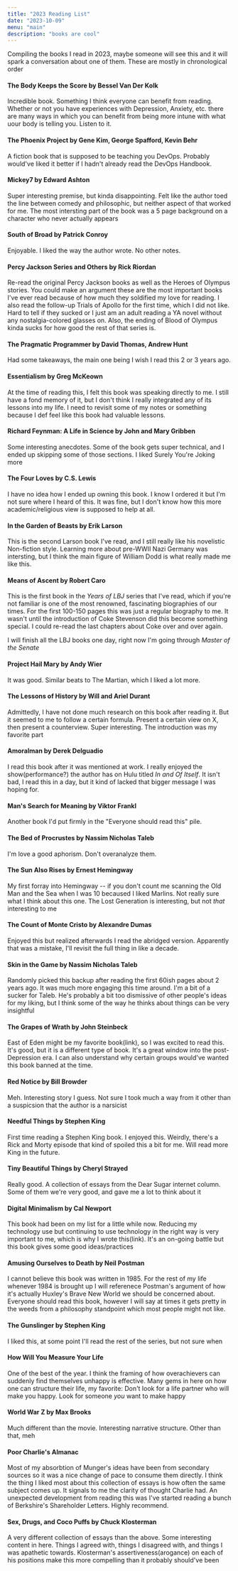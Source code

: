 ```yaml
---
title: "2023 Reading List"
date: "2023-10-09"
menu: "main"
description: "books are cool"
---
```





Compiling the books I read in 2023, maybe someone will see this and it will spark a conversation about one of them. These are mostly in chronological order



#### The Body Keeps the Score by Bessel Van Der Kolk

Incredible book. Something I think everyone can benefit from reading. Whether or not you have experiences with Depression, Anxiety, etc. there are many ways in which you can benefit from being more intune with what uour body is telling you. Listen to it.


#### The Phoenix Project by Gene Kim, George Spafford, Kevin Behr

A fiction book that is supposed to be teaching you DevOps. Probably would've liked it better if I hadn't already read the DevOps Handbook.

#### Mickey7 by Edward Ashton

Super interesting premise, but kinda disappointing. Felt like the author toed the line between comedy and philosophic, but neither aspect of that worked for me. The most intersting part of the book was a 5 page background on a character who never actually appears


#### South of Broad by Patrick Conroy

Enjoyable. I liked the way the author wrote. No other notes.


#### Percy Jackson Series and Others by Rick Riordan

Re-read the original Percy Jackson books as well as the Heroes of Olympus stories. You could make an argument these are the most important books I've ever read because of how much they soldified my love for reading. I also read the follow-up Trials of Apollo for the first time, which I did not like. Hard to tell if they sucked or I just am an adult reading a YA novel without any nostalgia-colored glasses on. Also, the ending of Blood of Olympus kinda sucks for how good the rest of that series is.

#### The Pragmatic Programmer by David Thomas, Andrew Hunt

Had some takeaways, the main one being I wish I read this 2 or 3 years ago.


#### Essentialism by Greg McKeown

At the time of reading this, I felt this book was speaking directly to me. I still have a fond memory of it, but I don't think I really integrated any of its lessons into my life. I need to revisit some of my notes or something because I def feel like this book had valuable lessons.


#### Richard Feynman: A Life in Science by John and Mary Gribben

Some interesting anecdotes. Some of the book gets super technical, and I ended up skipping some of those sections. I liked Surely You're Joking more

#### The Four Loves by C.S. Lewis

I have no idea how I ended up owning this book. I know I ordered it but I'm not sure where I heard of this. It was fine, but I don't know how this more academic/religious view is supposed to help at all.

#### In the Garden of Beasts by Erik Larson

This is the second Larson book I've read, and I still really like his novelistic Non-fiction style. Learning more about pre-WWII Nazi Germany was intersting, but I think the main figure of William Dodd is what really made me like this.


#### Means of Ascent by Robert Caro

This is the first book in the *Years of LBJ* series that I've read, which if you're not familiar is one of the most renowned, fascinating biographies of our times. For the first 100-150 pages this was just a regular biography to me. It wasn't until the introduction of Coke Stevenson did this become something special. I could re-read the last chapters about Coke over and over again.

I will finish all the LBJ books one day, right now I'm going through *Master of the Senate*

#### Project Hail Mary by Andy Wier

It was good. Similar beats to The Martian, which I liked a lot more.

#### The Lessons of History by Will and Ariel Durant

Admittedly, I have not done much research on this book after reading it. But it seemed to me to follow a certain formula. Present a certain view on X, then present a counterview. Super interesting. The introduction was my favorite part

#### Amoralman by Derek Delguadio

I read this book after it was mentioned at work. I really enjoyed the show(performance?) the author has on Hulu titled *In and Of Itself*. It isn't bad, I read this in a day, but it kind of lacked that bigger message I was hoping for.


#### Man's Search for Meaning by Viktor Frankl

Another book I'd put firmly in the "Everyone should read this" pile.

#### The Bed of Procrustes by Nassim Nicholas Taleb

I'm love a good aphorism. Don't overanalyze them.


#### The Sun Also Rises by Ernest Hemingway

My first forray into Hemingway -- if you don't count me scanning the Old Man and the Sea when I was 10 becaused I liked Marlins. Not really sure what I think about this one. The Lost Generation is interesting, but not *that* interesting to me

#### The Count of Monte Cristo by Alexandre Dumas
Enjoyed this but realized afterwards I read the abridged version. Apparently that was a mistake, I'll revisit the full thing in like a decade.

#### Skin in the Game by Nassim Nicholas Taleb
Randomly picked this backup after reading the first 60ish pages about 2 years ago. It was much more engaging this time around. I'm a bit of a sucker for Taleb. He's probably a bit too dismissive of other people's ideas for my liking, but I think some of the way he thinks about things can be very insightful


#### The Grapes of Wrath by John Steinbeck

East of Eden might be my favorite book(link), so I was excited to read this. It's good, but it is a different type of book. It's a great window into the post-Depression era. I can also understand why certain groups would've wanted this book banned at the time.


#### Red Notice by Bill Browder

Meh. Interesting story I guess. Not sure I took much a way from it other than a suspicsion that the author is a narsicist


#### Needful Things by Stephen King

First time reading a Stephen King book. I enjoyed this. Weirdly, there's a Rick and Morty episode that kind of spoiled this a bit for me. Will read more King in the future.

#### Tiny Beautiful Things by Cheryl Strayed

Really good. A collection of essays from the Dear Sugar internet column. Some of them we're very good, and gave me a lot to think about it


#### Digital Minimalism by Cal Newport


This book had been on my list for a little while now. Reducing my technology use but continuing to use technology in the right way is very important to me, which is why I wrote this(link). It's an on-going battle but this book gives some good ideas/practices


#### Amusing Ourselves to Death by Neil Postman

I cannot believe this book was written in 1985. For the rest of my life whenever 1984 is brought up I will referenece Postman's argument of how it's actually Huxley's Brave New World we should be concerned about. Everyone should read this book, however I will say at times it gets pretty in the weeds from a philosophy standpoint which most people might not like.


#### The Gunslinger by Stephen King

I liked this, at some point I'll read the rest of the series, but not sure when


#### How Will You Measure Your Life

One of the best of the year. I think the framing of how overachievers can suddenly find themselves unhappy is effective. Many gems in here on how one can structure their life, my favorite: Don't look for a life partner who will make you happy. Look for someone *you* want to make happy


#### World War Z by Max Brooks

Much different than the movie. Interesting narrative structure. Other than that, meh


#### Poor Charlie's Almanac 

Most of my absorbtion of Munger's ideas have been from secondary sources so it was a nice change of pace to consume them directly. I think the thing I liked most about this collection of essays is how often the same subject comes up. It signals to me the clarity of thought Charlie had. An unexpected development from reading this was I've started reading a bunch of Berkshire's Shareholder Letters. Highly recommend.


#### Sex, Drugs, and Coco Puffs by Chuck Klosterman

A very different collection of essays than the above. Some interesting content in here. Things I agreed with, things I disagreed with, and things I was apathetic towards. Klosterman's assertiveness(arogance) on each of his positions make this more compelling than it probably should've been